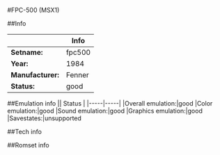 #FPC-500 (MSX1)

##Info

||Info|
|-----|-----|
|**Setname:**|fpc500
|**Year:**|1984
|**Manufacturer:**|Fenner
|**Status:**|good

##Emulation info
|| Status |
|-----|-----|
|Overall emulation:|good
|Color emulation:|good
|Sound emulation:|good
|Graphics emulation:|good
|Savestates:|unsupported

##Tech info

##Romset info

<!--- START OF EDITED COMMENT DO NOT TOUCH TEXT ABOVE-->

